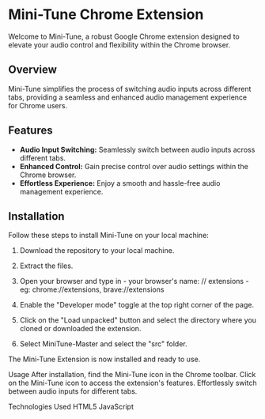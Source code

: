 # Mini-Tune Chrome Extension

Welcome to Mini-Tune, a robust Google Chrome extension designed to elevate your audio control and flexibility within the Chrome browser.

## Overview

Mini-Tune simplifies the process of switching audio inputs across different tabs, providing a seamless and enhanced audio management experience for Chrome users.

## Features

- **Audio Input Switching:** Seamlessly switch between audio inputs across different tabs.
- **Enhanced Control:** Gain precise control over audio settings within the Chrome browser.
- **Effortless Experience:** Enjoy a smooth and hassle-free audio management experience.

## Installation

Follow these steps to install Mini-Tune on your local machine:

1. Download the repository to your local machine.

2. Extract the files.
   
3. Open your browser and type in  -  your browser's name: // extensions -  eg: chrome://extensions, brave://extensions 

4. Enable the "Developer mode" toggle at the top right corner of the page.

5. Click on the "Load unpacked" button and select the directory where you cloned or downloaded the extension.

6. Select MiniTune-Master and select the "src" folder.

The Mini-Tune Extension is now installed and ready to use.

Usage
After installation, find the Mini-Tune icon in the Chrome toolbar.
Click on the Mini-Tune icon to access the extension's features.
Effortlessly switch between audio inputs for different tabs.


Technologies Used
HTML5
JavaScript




         


